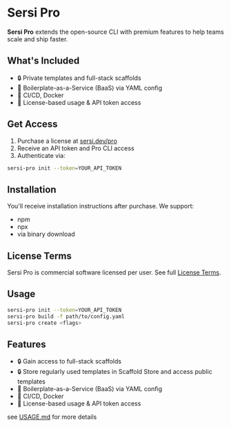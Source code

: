 # Sersi Pro

**Sersi Pro** extends the open-source CLI with premium features to help teams scale and ship faster.

## What's Included

- 🔒 Private templates and full-stack scaffolds
- 🔧 Boilerplate-as-a-Service (BaaS) via YAML config
- 🧱 CI/CD, Docker
- 🔑 License-based usage & API token access

## Get Access

1. Purchase a license at [sersi.dev/pro](https://sersi.dev/pro)
2. Receive an API token and Pro CLI access
3. Authenticate via:

```bash
sersi-pro init --token=YOUR_API_TOKEN
```

## Installation

You'll receive installation instructions after purchase. We support:

- npm
- npx
- via binary download

## License Terms

Sersi Pro is commercial software licensed per user.
See full [License Terms](https://sersi.dev/pro/license).

## Usage

```bash
sersi-pro init --token=YOUR_API_TOKEN
sersi-pro build -f path/to/config.yaml
sersi-pro create <flags>
```

## Features

- 🔒 Gain access to full-stack scaffolds
- 🔒 Store regularly used templates in Scaffold Store and access public templates
- 🔧 Boilerplate-as-a-Service (BaaS) via YAML config
- 🧱 CI/CD, Docker
- 🔑 License-based usage & API token access

see [USAGE.md](USAGE.md) for more details
